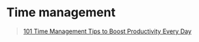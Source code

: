 # Time management

> [101 Time Management Tips to Boost Productivity Every Day](Dayhttps://medium.com/calendar/101-time-management-tips-to-boost-productivity-every-day-caa768fbdbfb)